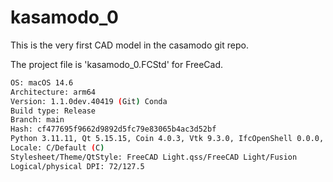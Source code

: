# kasamodo_0

This is the very first CAD model in the casamodo git repo.

The project file is 'kasamodo_0.FCStd' for FreeCad.

```sh
OS: macOS 14.6
Architecture: arm64
Version: 1.1.0dev.40419 (Git) Conda
Build type: Release
Branch: main
Hash: cf477695f9662d9892d5fc79e83065b4ac3d52bf
Python 3.11.11, Qt 5.15.15, Coin 4.0.3, Vtk 9.3.0, IfcOpenShell 0.0.0, OCC 7.8.1
Locale: C/Default (C)
Stylesheet/Theme/QtStyle: FreeCAD Light.qss/FreeCAD Light/Fusion
Logical/physical DPI: 72/127.5
```